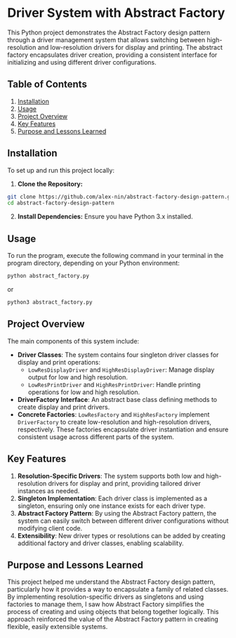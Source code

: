 # Driver System with Abstract Factory

This Python project demonstrates the Abstract Factory design pattern through a driver management system that allows switching between high-resolution and low-resolution drivers for display and printing. The abstract factory encapsulates driver creation, providing a consistent interface for initializing and using different driver configurations.

## Table of Contents
1. [Installation](#installation)
2. [Usage](#usage)
3. [Project Overview](#project-overview)
4. [Key Features](#key-features)
5. [Purpose and Lessons Learned](#purpose-and-lessons-learned)

## Installation

To set up and run this project locally:

1. **Clone the Repository:**  
```bash
git clone https://github.com/alex-nin/abstract-factory-design-pattern.git
cd abstract-factory-design-pattern
```

2. **Install Dependencies:** Ensure you have Python 3.x installed.

## Usage

To run the program, execute the following command in your terminal in the program directory, depending on your Python environment:

```bash
python abstract_factory.py
```
or
```bash
python3 abstract_factory.py
```

## Project Overview

The main components of this system include:
- **Driver Classes**: The system contains four singleton driver classes for display and print operations:
  - `LowResDisplayDriver` and `HighResDisplayDriver`: Manage display output for low and high resolution.
  - `LowResPrintDriver` and `HighResPrintDriver`: Handle printing operations for low and high resolution.
- **DriverFactory Interface**: An abstract base class defining methods to create display and print drivers.
- **Concrete Factories**: `LowResFactory` and `HighResFactory` implement `DriverFactory` to create low-resolution and high-resolution drivers, respectively. These factories encapsulate driver instantiation and ensure consistent usage across different parts of the system.

## Key Features

1. **Resolution-Specific Drivers**: The system supports both low and high-resolution drivers for display and print, providing tailored driver instances as needed.
2. **Singleton Implementation**: Each driver class is implemented as a singleton, ensuring only one instance exists for each driver type.
3. **Abstract Factory Pattern**: By using the Abstract Factory pattern, the system can easily switch between different driver configurations without modifying client code.
4. **Extensibility**: New driver types or resolutions can be added by creating additional factory and driver classes, enabling scalability.

## Purpose and Lessons Learned

This project helped me understand the Abstract Factory design pattern, particularly how it provides a way to encapsulate a family of related classes. By implementing resolution-specific drivers as singletons and using factories to manage them, I saw how Abstract Factory simplifies the process of creating and using objects that belong together logically. This approach reinforced the value of the Abstract Factory pattern in creating flexible, easily extensible systems.

